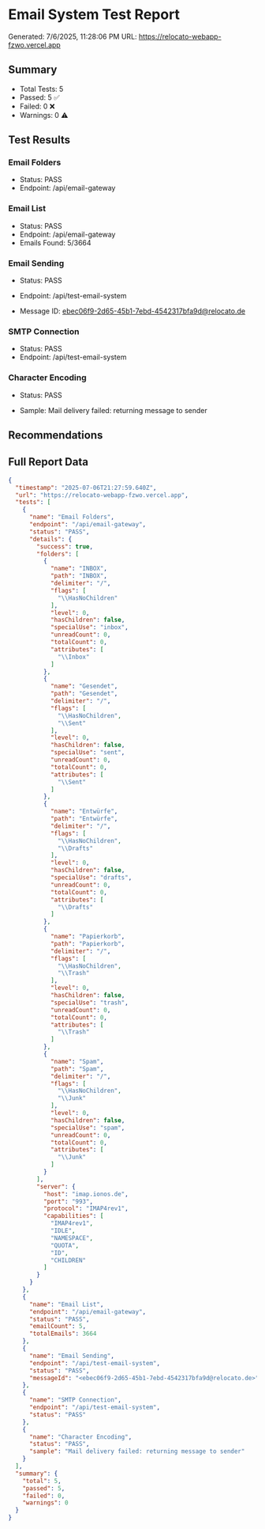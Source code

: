 # Email System Test Report

Generated: 7/6/2025, 11:28:06 PM
URL: https://relocato-webapp-fzwo.vercel.app

## Summary
- Total Tests: 5
- Passed: 5 ✅
- Failed: 0 ❌
- Warnings: 0 ⚠️

## Test Results


### Email Folders
- Status: PASS
- Endpoint: /api/email-gateway






### Email List
- Status: PASS
- Endpoint: /api/email-gateway
- Emails Found: 5/3664





### Email Sending
- Status: PASS
- Endpoint: /api/test-email-system

- Message ID: <ebec06f9-2d65-45b1-7ebd-4542317bfa9d@relocato.de>




### SMTP Connection
- Status: PASS
- Endpoint: /api/test-email-system






### Character Encoding
- Status: PASS



- Sample: Mail delivery failed: returning message to sender



## Recommendations





## Full Report Data

```json
{
  "timestamp": "2025-07-06T21:27:59.640Z",
  "url": "https://relocato-webapp-fzwo.vercel.app",
  "tests": [
    {
      "name": "Email Folders",
      "endpoint": "/api/email-gateway",
      "status": "PASS",
      "details": {
        "success": true,
        "folders": [
          {
            "name": "INBOX",
            "path": "INBOX",
            "delimiter": "/",
            "flags": [
              "\\HasNoChildren"
            ],
            "level": 0,
            "hasChildren": false,
            "specialUse": "inbox",
            "unreadCount": 0,
            "totalCount": 0,
            "attributes": [
              "\\Inbox"
            ]
          },
          {
            "name": "Gesendet",
            "path": "Gesendet",
            "delimiter": "/",
            "flags": [
              "\\HasNoChildren",
              "\\Sent"
            ],
            "level": 0,
            "hasChildren": false,
            "specialUse": "sent",
            "unreadCount": 0,
            "totalCount": 0,
            "attributes": [
              "\\Sent"
            ]
          },
          {
            "name": "Entwürfe",
            "path": "Entwürfe",
            "delimiter": "/",
            "flags": [
              "\\HasNoChildren",
              "\\Drafts"
            ],
            "level": 0,
            "hasChildren": false,
            "specialUse": "drafts",
            "unreadCount": 0,
            "totalCount": 0,
            "attributes": [
              "\\Drafts"
            ]
          },
          {
            "name": "Papierkorb",
            "path": "Papierkorb",
            "delimiter": "/",
            "flags": [
              "\\HasNoChildren",
              "\\Trash"
            ],
            "level": 0,
            "hasChildren": false,
            "specialUse": "trash",
            "unreadCount": 0,
            "totalCount": 0,
            "attributes": [
              "\\Trash"
            ]
          },
          {
            "name": "Spam",
            "path": "Spam",
            "delimiter": "/",
            "flags": [
              "\\HasNoChildren",
              "\\Junk"
            ],
            "level": 0,
            "hasChildren": false,
            "specialUse": "spam",
            "unreadCount": 0,
            "totalCount": 0,
            "attributes": [
              "\\Junk"
            ]
          }
        ],
        "server": {
          "host": "imap.ionos.de",
          "port": "993",
          "protocol": "IMAP4rev1",
          "capabilities": [
            "IMAP4rev1",
            "IDLE",
            "NAMESPACE",
            "QUOTA",
            "ID",
            "CHILDREN"
          ]
        }
      }
    },
    {
      "name": "Email List",
      "endpoint": "/api/email-gateway",
      "status": "PASS",
      "emailCount": 5,
      "totalEmails": 3664
    },
    {
      "name": "Email Sending",
      "endpoint": "/api/test-email-system",
      "status": "PASS",
      "messageId": "<ebec06f9-2d65-45b1-7ebd-4542317bfa9d@relocato.de>"
    },
    {
      "name": "SMTP Connection",
      "endpoint": "/api/test-email-system",
      "status": "PASS"
    },
    {
      "name": "Character Encoding",
      "status": "PASS",
      "sample": "Mail delivery failed: returning message to sender"
    }
  ],
  "summary": {
    "total": 5,
    "passed": 5,
    "failed": 0,
    "warnings": 0
  }
}
```
